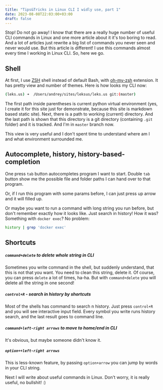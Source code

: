 ```yaml
---
title: "Tips&Tricks in Linux CLI I widly use, part 1"
date: 2023-08-08T22:03:00+03:00
draft: false
---
```


Stop! Do not go away! I know that there are a really huge number of useful CLI commands in Linux and one more article about it it's too boring to read. And a lot of articles just rewrite a big list of commands you never seen and never would use. But this article is different! I use this commands almost every time I working in Linux CLI. So, here we go.

## Shell

At first, I use [ZSH](https://ru.wikipedia.org/wiki/Zsh) shell instead of default Bash, with [oh-my-zsh](https://ohmyz.sh/) extension. It has pretty view and number of themes. Here is how looks my CLI now:
```bash
(leks.us) ➜  /Users/andrey/sites/leksus/leks.us git:(master)
```
The first path inside parentheses is current python virtual environment (yes, I create it for this site just for demonstrate, because this site is markdown based static site). Next,  there is a path to working (current) directory. And the last path is shown that this directory is a git directory (containing `.git` folder) and it is tracked. And  I'm in `master` branch now.

This view is very useful and I don't spent time to understand where am I and what environment surrounded me.

## Autocomplete, history, history-based-completion

One press `tab` button autocompletes program I want to start. 
Double `tab` button show me the possible file and folder paths I can hand over to that program.

Or, if I run this program with some params before, I can just press up arrow and it will filled up.

Or maybe you want to run a command with long string you run before,  but don't remember exactly how it looks like. Just search in history! How it was? Something with `docker exec`? No problem:
```bash
history | grep 'docker exec'
```

## Shortcuts

##### `command+delete` to delete whole string in CLI
Sometimes you write command in the shell, but suddenly understand, that this is not that you want. You need to clean this string, delete it. Of course, you can press `delete` a lot of times, ha-ha. But with `command+delete` you will delete all the string in one second!

##### `control+R` - search in history by shortcuts
Most of the shells has command to search n history. Just press `control+R` and you will see interactive input field. Every symbol you write runs history search, and the last result goes to command line.

##### `command+left-right arrows` to move to home/end in CLI
It's obvious, but maybe someone didn't know it.

##### `option++left-right arrows`
This is less-known feature, by passing `option+arrow` you can jump by words in your CLI string. 

Next I will write about useful commands in Linux. Don't worry, it is really useful, no bullshit! :)

